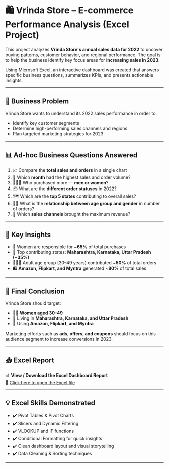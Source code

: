 # 🛍️ Vrinda Store – E-commerce Performance Analysis (Excel Project)

This project analyzes **Vrinda Store's annual sales data for 2022** to uncover buying patterns, customer behavior, and regional performance. The goal is to help the business identify key focus areas for **increasing sales in 2023**.

Using Microsoft Excel, an interactive dashboard was created that answers specific business questions, summarizes KPIs, and presents actionable insights.

---

## 🧠 Business Problem

Vrinda Store wants to understand its 2022 sales performance in order to:
- Identify key customer segments
- Determine high-performing sales channels and regions
- Plan targeted marketing strategies for 2023

---

## 📊 Ad-hoc Business Questions Answered

1. 📈 Compare the **total sales and orders** in a single chart
2. 📅 Which **month** had the highest sales and order volume?
3. 👩‍🦱👨 Who purchased more — **men or women**?
4. 📦 What are the **different order statuses** in 2022?
5. 🗺️ Which are the **top 5 states** contributing to overall sales?
6. 🧓👧 What is the **relationship between age group and gender** in number of orders?
7. 🛒 Which **sales channels** brought the maximum revenue?

---

## 📌 Key Insights

- 👩 Women are responsible for ~**65%** of total purchases
- 📍 Top contributing states: **Maharashtra, Karnataka, Uttar Pradesh (~35%)**
- 👨‍👩‍👧 Adult age group (30–49 years) contributed ~**50%** of total orders
- 🛍️ **Amazon, Flipkart, and Myntra** generated ~**80%** of total sales

---

## 🧾 Final Conclusion

Vrinda Store should target:
- 👩‍💼 **Women aged 30–49**
- 📍 Living in **Maharashtra, Karnataka, and Uttar Pradesh**
- 📲 Using **Amazon, Flipkart, and Myntra**

Marketing efforts such as **ads, offers, and coupons** should focus on this audience segment to increase conversions in 2023.

---

## 📥 Excel Report

📊 **View / Download the Excel Dashboard Report**  
🔗 [Click here to open the Excel file]([https://YOUR_SHAREABLE_LINK](https://1drv.ms/x/c/2f56a447c50d650f/EernoxNP09BBlrbgY2iusecB6xnAraRJsPaf8zdB5HcYFw?e=1FzLkK))

---

## 💡 Excel Skills Demonstrated

- ✔️ Pivot Tables & Pivot Charts  
- ✔️ Slicers and Dynamic Filtering  
- ✔️ VLOOKUP and IF functions  
- ✔️ Conditional Formatting for quick insights  
- ✔️ Clean dashboard layout and visual storytelling  
- ✔️ Data Cleaning & Sorting techniques  

---

